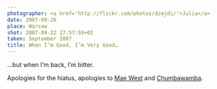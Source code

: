 ```yaml
---
photographer: <a href='http://flickr.com/photos/dzejdi/'>Julia</a>
date: 2007-09-26
place: Warsaw
shot: 2007-09-22 17:57:59+02
taken: September 2007
title: When I’m Good, I’m Very Good…
---
```


…but when I’m back, I’m bitter.

Apologies for the hiatus, apologies to [Mae West](http://en.wikiquote.org/wiki/Mae_West) and [Chumbawamba](1-125/when-im-bad.ogg).
